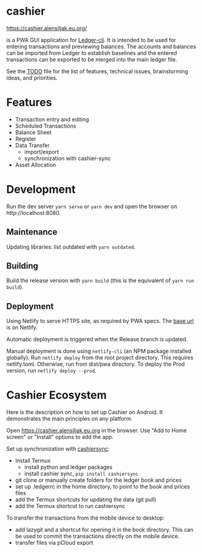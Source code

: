 # cashier

https://cashier.alensiljak.eu.org/

is a PWA GUI application for [Ledger-cli](https://ledger-cli.org). It is intended to be used for entering transactions and previewing balances. The accounts and balances can be imported from Ledger to establish baselines and the entered transactions can be exported to be merged into the main ledger file.

See the [TODO](TODO) file for the list of features, technical issues, brainstorming ideas, and priorities.

# Features

- Transaction entry and editing
- Scheduled Transactions
- Balance Sheet
- Register
- Data Transfer
  - import/export
  - synchronization with cashier-sync
- Asset Allocation

# Development

Run the dev server `yarn serve` or `yarn dev` and open the browser on http://localhost:8080.

## Maintenance

Updating libraries: list outdated with `yarn outdated`.

## Building

Build the release version with `yarn build` (this is the equivalent of `yarn run build`).

## Deployment

Using Netlify to serve HTTPS site, as required by PWA specs. The [base url](https://cashier-pwa.netlify.com/) is on Netlify.

Automatic deployment is triggered when the Release branch is updated.

Manual deployment is done using `netlify-cli` (an NPM package installed globally). Run `netlify deploy` from the root project directory. This requires netlify.toml. Otherwise, run from dist/pwa directory.
To deploy the Prod version, run `netlify deploy --prod`.

# Cashier Ecosystem

Here is the description on how to set up Cashier on Android. It demonstrates the main principles on any platform.

Open https://cashier.alensiljak.eu.org in the browser. Use "Add to Home screen" or "Install" options to add the app.

Set up synchronization with [cashiersync](https://gitlab.com/alensiljak/cashier-sync):

- Install Termux
  - install python and ledger packages
  - install cashier sync, `pip install cashiersync`
- git clone or manually create folders for the ledger book and prices
- set up .ledgerrc in the home directory, to point to the book and prices files
- add the Termux shortcuts for updating the data (git pull)
- add the Termux shortcut to run cashiersync

To transfer the transactions from the mobile device to desktop:

- add lazygit and a shortcut for opening it in the book directory. This can be used to commit the transactions directly on the mobile device.
- transfer files via pCloud export
